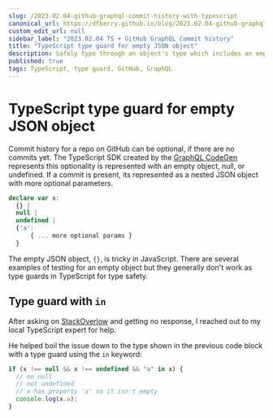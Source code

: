 ```yaml
---
slug: /2023.02.04-github-graphql-commit-history-with-typescript
canonical_url: https://dfberry.github.io/blog/2023.02.04-github-graphql-commit-history-with-typescript
custom_edit_url: null
sidebar_label: "2023.02.04 TS + GitHub GraphQL Commit history"
title: "TypeScript type guard for empty JSON object"
description: Safely type through an object's type which includes an empty JSON object.
published: true
tags: TypeScript, type guard, GitHub, GraphQL
---
```


# TypeScript type guard for empty JSON object

Commit history for a repo on GitHub can be optional, if there are no commits yet. The TypeScript SDK created by the [GraphQL CodeGen](https://www.npmjs.com/package/@graphql-codegen/cli) represents this optionality is represented with an empty object, null, or undefined. If a commit is present, its represented as a nested JSON object with more optional parameters.

```typescript
declare var x:
  {} |
  null |
  undefined |
  {'a':
      { ... more optional params }
  }
```

The empty JSON object, `{}`, is tricky in JavaScript. There are several examples of testing for an empty object but they generally don't work as type guards in TypeScript for type safety.

## Type guard with `in`

After asking on [StackOverlow](https://stackoverflow.com/questions/75278401/how-do-i-get-type-target-history-from-github-graphql-on-defaultbranchref) and getting no response, I reached out to my local TypeScript expert for help.

He helped boil the issue down to the type shown in the previous code block with a type guard using the `in` keyword:

```typescript
if (x !== null && x !== undefined && "a" in x) {
  // no null
  // not undefined
  // x has property 'a' so it isn't empty
  console.log(x.a);
}
```
